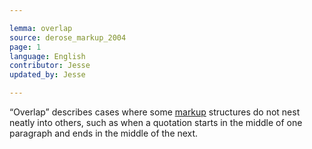 ```yaml
---

lemma: overlap
source: derose_markup_2004
page: 1
language: English
contributor: Jesse
updated_by: Jesse

---
```

“Overlap” describes cases where some [markup](markup.html) structures do not nest neatly into others, such as when a quotation starts in the middle of one paragraph and ends in the middle of the next.

